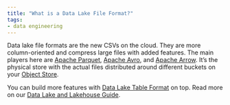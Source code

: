 ```yaml
---
title: "What is a Data Lake File Format?"
tags:
- data engineering
---
```

Data lake file formats are the new CSVs on the cloud. They are more column-oriented and compress large files with added features. The main players here are [Apache Parquet](term/apache%20parquet.md), [Apache Avro](term/apache%20avro.md), and [Apache Arrow](term/apache%20arrow.md). It’s the physical store with the actual files distributed around different buckets on your [Object Store](term/storage%20layer%20object%20store.md).

You can build more features with [Data Lake Table Format](term/data%20lake%20table%20format.md) on top. Read more on our [Data Lake and Lakehouse Guide](https://airbyte.com/blog/data-lake-lakehouse-guide-powered-by-table-formats-delta-lake-iceberg-hudi).